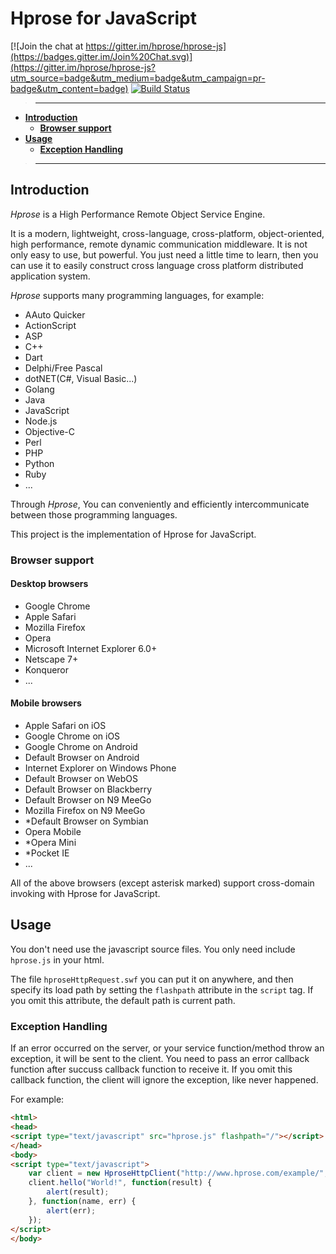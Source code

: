 # Hprose for JavaScript

[![Join the chat at https://gitter.im/hprose/hprose-js](https://badges.gitter.im/Join%20Chat.svg)](https://gitter.im/hprose/hprose-js?utm_source=badge&utm_medium=badge&utm_campaign=pr-badge&utm_content=badge)
[![Build Status](https://travis-ci.org/hprose/hprose-js.svg?branch=master)](https://travis-ci.org/hprose/hprose-js)

>---
- **[Introduction](#introduction)**
    - **[Browser support](#browser-support)**
- **[Usage](#usage)**
    - **[Exception Handling](#exception-handling)**

>---

## Introduction

*Hprose* is a High Performance Remote Object Service Engine.

It is a modern, lightweight, cross-language, cross-platform, object-oriented, high performance, remote dynamic communication middleware. It is not only easy to use, but powerful. You just need a little time to learn, then you can use it to easily construct cross language cross platform distributed application system.

*Hprose* supports many programming languages, for example:

* AAuto Quicker
* ActionScript
* ASP
* C++
* Dart
* Delphi/Free Pascal
* dotNET(C#, Visual Basic...)
* Golang
* Java
* JavaScript
* Node.js
* Objective-C
* Perl
* PHP
* Python
* Ruby
* ...

Through *Hprose*, You can conveniently and efficiently intercommunicate between those programming languages.

This project is the implementation of Hprose for JavaScript.

### Browser support

#### Desktop browsers

* Google Chrome
* Apple Safari
* Mozilla Firefox
* Opera
* Microsoft Internet Explorer 6.0+
* Netscape 7+
* Konqueror
* ...

#### Mobile browsers

* Apple Safari on iOS
* Google Chrome on iOS
* Google Chrome on Android
* Default Browser on Android
* Internet Explorer on Windows Phone
* Default Browser on WebOS
* Default Browser on Blackberry
* Default Browser on N9 MeeGo
* Mozilla Firefox on N9 MeeGo
* \*Default Browser on Symbian
* Opera Mobile
* \*Opera Mini
* \*Pocket IE
* ...

All of the above browsers (except asterisk marked) support cross-domain invoking with Hprose for JavaScript.

## Usage

You don't need use the javascript source files. You only need include `hprose.js` in your html.

The file `hproseHttpRequest.swf` you can put it on anywhere, and then specify its load path by setting the `flashpath` attribute in the `script` tag. If you omit this attribute, the default path is current path.

### Exception Handling

If an error occurred on the server, or your service function/method throw an exception, it will be sent to the client. You need to pass an error callback function after succuss callback function to receive it. If you omit this callback function, the client will ignore the exception, like never happened.

For example:

```html
<html>
<head>
<script type="text/javascript" src="hprose.js" flashpath="/"></script>
</head>
<body>
<script type="text/javascript">
    var client = new HproseHttpClient("http://www.hprose.com/example/", ["hello"]);
    client.hello("World!", function(result) {
        alert(result);
    }, function(name, err) {
        alert(err);
    });
</script>
</body>
```
